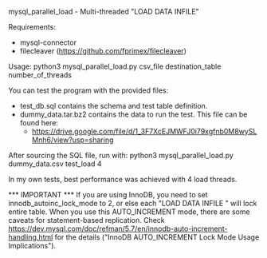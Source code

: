 mysql_parallel_load - Multi-threaded "LOAD DATA INFILE"

Requirements:

- mysql-connector
- filecleaver (https://github.com/fprimex/filecleaver)

Usage: python3 mysql_parallel_load.py csv_file destination_table number_of_threads

You can test the program with the provided files:
- test_db.sql contains the schema and test table definition.
- dummy_data.tar.bz2 contains the data to run the test. This file can be found here:
    - https://drive.google.com/file/d/1_3F7XcEJMWFJ0i79xgfnb0M8wySLMnh6/view?usp=sharing
    
After sourcing the SQL file, run with: python3 mysql_parallel_load.py dummy_data.csv test_load 4

In my own tests, best performance was achieved with 4 load threads.

*** IMPORTANT ***
If you are using InnoDB, you need to set innodb_autoinc_lock_mode to 2, or else each "LOAD DATA INFILE " will lock entire table.
When you use this AUTO_INCREMENT mode, there are some caveats for statement-based replication.
Check https://dev.mysql.com/doc/refman/5.7/en/innodb-auto-increment-handling.html for the details ("InnoDB AUTO_INCREMENT Lock Mode Usage Implications").